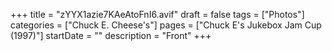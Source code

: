 +++
title = "zYYX1azie7KAeAtoFnI6.avif"
draft = false
tags = ["Photos"]
categories = ["Chuck E. Cheese's"]
pages = ["Chuck E's Jukebox Jam Cup (1997)"]
startDate = ""
description = "Front"
+++
